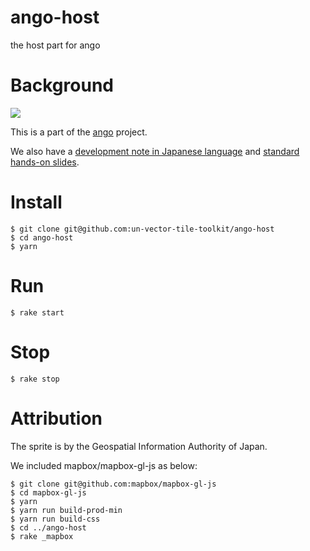 # ango-host
the host part for ango

# Background
![](https://un-vector-tile-toolkit.github.io/signature/logo.png)

This is a part of the [ango](https://github.com/un-vector-tile-toolkit/ango) project. 

We also have a [development note in Japanese language](https://hackmd.io/@hfu/ango-in-writing) and [standard hands-on slides](https://hackmd.io/@hfu/ango-slides).

# Install
```console
$ git clone git@github.com:un-vector-tile-toolkit/ango-host
$ cd ango-host
$ yarn
```

# Run
```console
$ rake start
```

# Stop
```console
$ rake stop
```

# Attribution
The sprite is by the Geospatial Information Authority of Japan. 

We included mapbox/mapbox-gl-js as below:

```console
$ git clone git@github.com:mapbox/mapbox-gl-js
$ cd mapbox-gl-js
$ yarn
$ yarn run build-prod-min
$ yarn run build-css
$ cd ../ango-host
$ rake _mapbox
```

